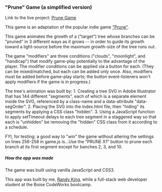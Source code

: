 ### "Prune" Game (a simplified version)

Link to the live project: [Prune Game](https://brandallk.github.io/SlapGame-PruneClone/)

This game is an adaptation of the popular indie game ["Prune"](http://www.prunegame.com/).

This game animates the growth of a ("target") tree whose branches can be "pruned" in 3 different ways as it grows -- in order to guide its growth toward a light-source before the maximum growth-size of the tree runs out.

The game "modifiers" are three conditions ("clouds", "moonlight", and "handicap") that modify game-play potentially to the advantage of the player. The modifier conditions can be applied via a button for each. (They can be mixed/matched, but each can be added only once. Also, modifiers must be added before game-play starts; the button event-listeners won't apply modifiers if the game is in progress.)

The tree's animation was built by: 1. Creating a tree SVG in Adobe Illustrator that has 144 different "segments", each of which is a separate element inside the SVG, referenced by a class-name and a data-attribute "data-segOrder". 2. Placing the SVG into the index.html file, then "hiding" its segments by applying a CSS class "hidden". 3. Using a JavaScript function to apply setTimeout delays to each tree segment in a staggered way so that each is "unhidden" be removing the "hidden" CSS class from it according to a schedule.

FYI, for testing: a good way to "win" the game without altering the settings on lines 256-258 in game.js is...Use the "PRUNE X1" button to prune each branch at its first segment except for banches 2, 3, and 10.

##### How the app was made

The game was built using vanilla JavaScript and CSS3.

This app was built by me, [Randy King](https://github.com/brandallk), while a full-stack web developer student at the Boise CodeWorks bootcamp.